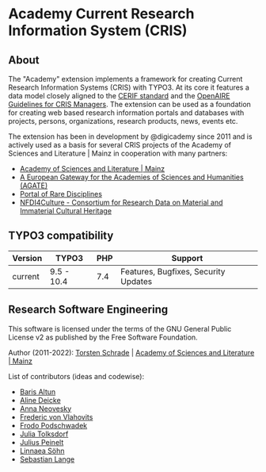 # Academy Current Research Information System (CRIS)

## About

The "Academy" extension implements a framework for creating Current Research Information Systems (CRIS) with TYPO3. At its core it features a data model closely aligned to the [CERIF standard](https://eurocris.org/eurocris_archive/cerifsupport.org/cerif-in-brief/index.html) and the [OpenAIRE Guidelines for CRIS Managers](https://openaire-guidelines-for-cris-managers.readthedocs.io/en/v1.1.1/). The extension can be used as a foundation for creating web based research information portals and databases with projects, persons, organizations, research products, news, events etc.

The extension has been in development by @digicademy since 2011 and is actively used as a basis for several CRIS projects of the Academy of Sciences and Literature | Mainz in cooperation with many partners:

* [Academy of Sciences and Literature | Mainz](https://www.adwmainz.de/)
* [A European Gateway for the Academies of Sciences and Humanities (AGATE)](https://agate.academy/)
* [Portal of Rare Disciplines](https://www.kleinefaecher.de/)
* [NFDI4Culture - Consortium for Research Data on Material and Immaterial Cultural Heritage](https://nfdi4culture.de/)

## TYPO3 compatibility

| Version     | TYPO3      | PHP       | Support                                 |
| ----------- | ---------- | ----------|---------------------------------------- |
| current     | 9.5 - 10.4 | 7.4       | Features, Bugfixes, Security Updates    |

## Research Software Engineering

This software is licensed under the terms of the GNU General Public License v2
as published by the Free Software Foundation.

Author (2011-2022): <a href="https://orcid.org/0000-0002-0953-2818">Torsten Schrade</a> | <a href="https://www.adwmainz.de">Academy of Sciences and Literature | Mainz</a>

List of contributors (ideas and codewise): 

* [Baris Altun](https://github.com/barisssss)
* [Aline Deicke](https://github.com/orgs/digicademy/people/alinedeicke)
* [Anna Neovesky](https://github.com/annaneo)
* [Frederic von Vlahovits](https://github.com/vonvlaho)
* [Frodo Podschwadek](https://github.com/fpodschwadek)
* [Julia Tolksdorf](https://github.com/jutol)
* [Julius Peinelt](https://github.com/jpeinelt)
* [Linnaea Söhn](https://github.com/lsoehn)
* [Sebastian Lange](https://github.com/Slange-Mhath)

